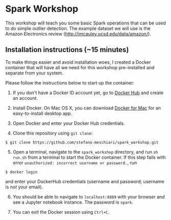 # Spark Workshop 

This workshop will teach you some basic Spark operations that can be used to do simple outlier detection. The example dataset we will use is the Amazon Electronics review (http://jmcauley.ucsd.edu/data/amazon/).

## Installation instructions (~15 minutes)
To make things easier and avoid installation woes, I created a Docker container that will have all we need for this workshop pre-installed and separate from your system. 

Please follow the instructions below to start up the container:

1. If you don't have a Docker ID account yet, go to [Docker Hub](https://hub.docker.com/) and create an account.

2. Install Docker. On Mac OS X, you can download [Docker for Mac](https://store.docker.com/editions/community/docker-ce-desktop-mac) for an easy-to-install desktop app. 

3. Open Docker and enter your Docker Hub credentials.

4. Clone this repository using `git clone`:

```
$ git clone https://github.com/stefano-meschiari/spark_workshop.git
```

5. Open a terminal, navigate to the `spark_workshop` directory, and run `sh run.sh` from a terminal to start the Docker container. If this step fails with error `unauthorized: incorrect username or password.`, run 

```
$ docker login
```

and enter your DockerHub credentials (username and password; username is _not_ your email).

6. You should be able to navigate to `localhost:8889` with your browser and see a Jupyter notebook instance. The password is `spark`.

7. You can exit the Docker session using `Ctrl+C`.